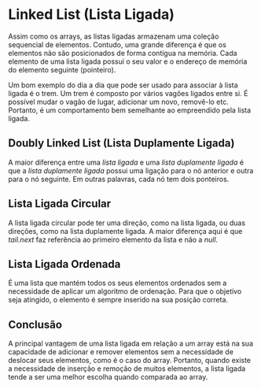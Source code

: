# Linked List (Lista Ligada)

Assim como os arrays, as listas ligadas armazenam uma coleção sequencial de elementos. Contudo, uma grande diferença é que os elementos não são posicionados de forma contígua na memória. Cada elemento de uma lista ligada possuí o seu valor e o endereço de memória do elemento seguinte (pointeiro).

Um bom exemplo do dia a dia que pode ser usado para associar à lista ligada é o trem. Um trem é composto por vários vagões ligados entre si. É possível mudar o vagão de lugar, adicionar um novo, removê-lo etc. Portanto, é um comportamento bem semelhante ao empreendido pela lista ligada.

## Doubly Linked List (Lista Duplamente Ligada)

A maior diferença entre uma *lista ligada* e uma *lista duplamente ligada* é que a *lista duplamente ligada* possui uma ligação para o nó anterior e outra para o nó seguinte. Em outras palavras, cada nó tem dois ponteiros.

## Lista Ligada Circular

A lista ligada circular pode ter uma direção, como na lista ligada, ou duas direções, como na lista duplamente ligada. A maior diferença aqui é que *tail.next* faz referência ao primeiro elemento da lista e não a *null*.

## Lista Ligada Ordenada

É uma lista que mantém todos os seus elementos ordenados sem a necessidade de aplicar um algoritmo de ordenação. Para que o objetivo seja atingido, o elemento é sempre inserido na sua posição correta.

## Conclusão

A principal vantagem de uma lista ligada em relação a um array está na sua capacidade de adicionar e remover elementos sem a necessidade de deslocar seus elementos, como é o caso do array. Portanto, quando existe a necessidade de inserção e remoção de muitos elementos, a lista ligada tende a ser uma melhor escolha quando comparada ao array.